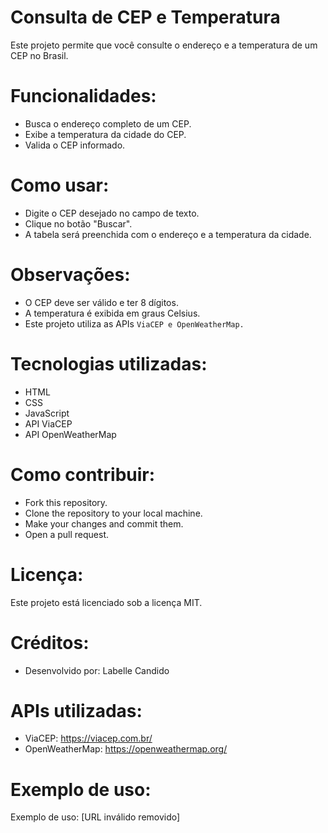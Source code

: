 
# Consulta de CEP e Temperatura
Este projeto permite que você consulte o endereço e a temperatura de um CEP no Brasil.

# Funcionalidades:

- Busca o endereço completo de um CEP.
- Exibe a temperatura da cidade do CEP.
- Valida o CEP informado.

# Como usar:

- Digite o CEP desejado no campo de texto.
- Clique no botão "Buscar".
- A tabela será preenchida com o endereço e a temperatura da cidade.

# Observações:

- O CEP deve ser válido e ter 8 dígitos.
- A temperatura é exibida em graus Celsius.
- Este projeto utiliza as APIs `ViaCEP e OpenWeatherMap.`

# Tecnologias utilizadas:

- HTML
- CSS
- JavaScript
- API ViaCEP
- API OpenWeatherMap
# Como contribuir:

- Fork this repository.
- Clone the repository to your local machine.
- Make your changes and commit them.
- Open a pull request.
# Licença:

Este projeto está licenciado sob a licença MIT.

# Créditos:

- Desenvolvido por: Labelle Candido
# APIs utilizadas:
- ViaCEP: https://viacep.com.br/
- OpenWeatherMap: https://openweathermap.org/
# Exemplo de uso:

Exemplo de uso: [URL inválido removido]